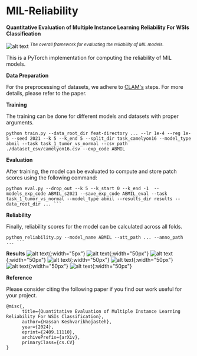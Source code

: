 # MIL-Reliability
__Quantitative Evaluation of Multiple Instance Learning
Reliability For WSIs Classification__

![alt text](https://github.com/tueimage/MIL-Reliability/raw/main/framework_.png)
_<sup>The overall framework for evaluating the reliability of MIL models.</sup>_


This is a PyTorch implementation for computing the reliability of MIL models.



**Data Preparation**

For the preprocessing of datasets, we adhere to [CLAM's](https://github.com/mahmoodlab/CLAM) steps. For more details, please refer to the paper.


**Training**

The training can be done for different models and datasets with proper arguments.

```
python train.py --data_root_dir feat-directory ... --lr 1e-4 --reg 1e-5 --seed 2021 --k 5 --k_end 5 --split_dir task_camelyon16 --model_type abmil --task task_1_tumor_vs_normal --csv_path ./dataset_csv/camelyon16.csv --exp_code ABMIL  
```

**Evaluation**

After training, the model can be evaluated to compute and store patch scores using the following command:

```
python eval.py --drop_out --k 5 --k_start 0 --k_end -1  --models_exp_code ABMIL_s2021 --save_exp_code ABMIL_eval --task task_1_tumor_vs_normal --model_type abmil --results_dir results --data_root_dir ... ```
```

**Reliability**

Finally, reliability scores for the model can be calculated across all folds.

```
python reliability.py --model_name ABMIL --att_path ... --anno_path ... ```
```

**Results**
![alt text](https://github.com/tueimage/MIL-Reliability/raw/main/bar_plot_AUC.png){:width="5px"}
![alt text](https://github.com/tueimage/MIL-Reliability/raw/main/bar_plot_AUPRC.png){:width="50px"}
![alt text](https://github.com/tueimage/MIL-Reliability/raw/main/bar_plot_F1.png){:width="50px"}
![alt text](https://github.com/tueimage/MIL-Reliability/raw/main/bar_plot_FLOPs.png){:width="50px"}
![alt text](https://github.com/tueimage/MIL-Reliability/raw/main/bar_plot_MI.png){:width="50px"}
![alt text](https://github.com/tueimage/MIL-Reliability/raw/main/bar_plot_Size.png){:width="50px"}
![alt text](https://github.com/tueimage/MIL-Reliability/raw/main/bar_plot_Spearmans.png){:width="50px"}


**Reference**

Please consider citing the following paper if you find our work useful for your project.

```
@misc{,
      title={Quantitative Evaluation of Multiple Instance Learning Reliability For WSIs Classification}, 
      author={Hassan Keshvarikhojasteh},
      year={2024},
      eprint={2409.11110},
      archivePrefix={arXiv},
      primaryClass={cs.CV}
}
```
